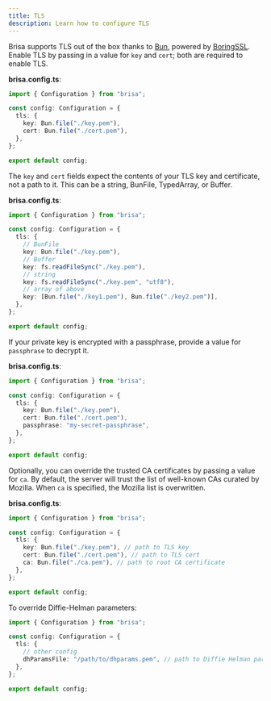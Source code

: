 ```yaml
---
title: TLS
description: Learn how to configure TLS
---
```


Brisa supports TLS out of the box thanks to [Bun](https://bun.sh/docs/api/http#tls), powered by [BoringSSL](https://boringssl.googlesource.com/boringssl). Enable TLS by passing in a value for `key` and `cert`; both are required to enable TLS.

**brisa.config.ts**:

```ts
import { Configuration } from "brisa";

const config: Configuration = {
  tls: {
    key: Bun.file("./key.pem"),
    cert: Bun.file("./cert.pem"),
  },
};

export default config;
```

The `key` and `cert` fields expect the contents of your TLS key and certificate, not a path to it. This can be a string, BunFile, TypedArray, or Buffer.

**brisa.config.ts**:

```ts
import { Configuration } from "brisa";

const config: Configuration = {
  tls: {
    // BunFile
    key: Bun.file("./key.pem"),
    // Buffer
    key: fs.readFileSync("./key.pem"),
    // string
    key: fs.readFileSync("./key.pem", "utf8"),
    // array of above
    key: [Bun.file("./key1.pem"), Bun.file("./key2.pem")],
  },
};

export default config;
```

If your private key is encrypted with a passphrase, provide a value for `passphrase` to decrypt it.

**brisa.config.ts**:

```ts
import { Configuration } from "brisa";

const config: Configuration = {
  tls: {
    key: Bun.file("./key.pem"),
    cert: Bun.file("./cert.pem"),
    passphrase: "my-secret-passphrase",
  },
};

export default config;
```

Optionally, you can override the trusted CA certificates by passing a value for `ca`. By default, the server will trust the list of well-known CAs curated by Mozilla. When `ca` is specified, the Mozilla list is overwritten.

**brisa.config.ts**:

```ts
import { Configuration } from "brisa";

const config: Configuration = {
  tls: {
    key: Bun.file("./key.pem"), // path to TLS key
    cert: Bun.file("./cert.pem"), // path to TLS cert
    ca: Bun.file("./ca.pem"), // path to root CA certificate
  },
};

export default config;
```

To override Diffie-Helman parameters:

```ts
import { Configuration } from "brisa";

const config: Configuration = {
  tls: {
    // other config
    dhParamsFile: "/path/to/dhparams.pem", // path to Diffie Helman parameters
  },
};

export default config;
```

